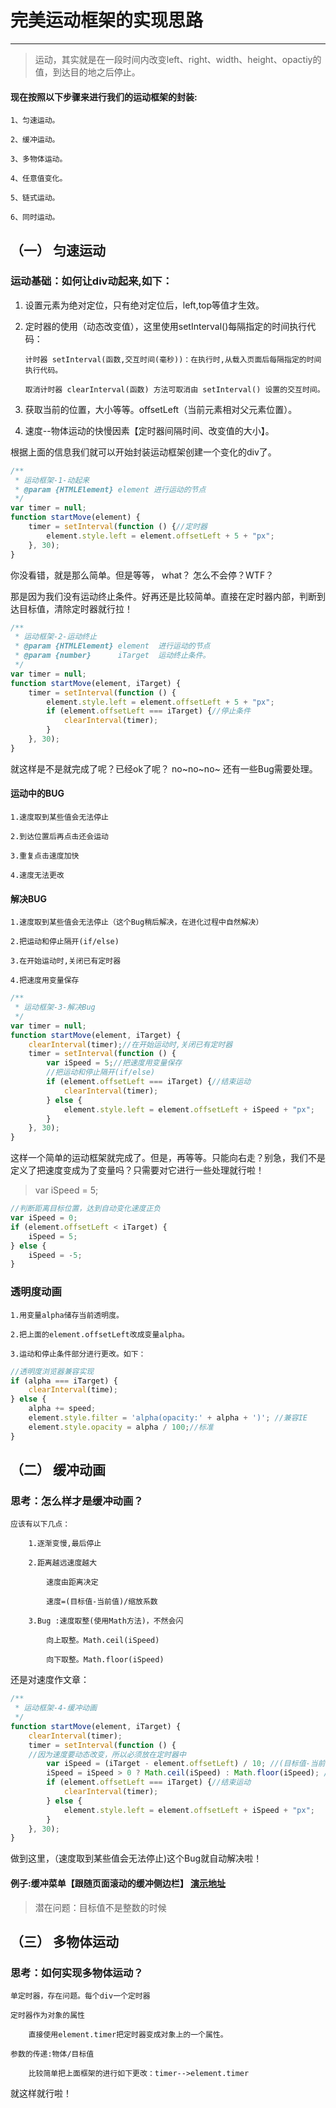 # 完美运动框架的实现思路

------

> 运动，其实就是在一段时间内改变left、right、width、height、opactiy的值，到达目的地之后停止。

#### 现在按照以下步骤来进行我们的运动框架的封装:

    1、匀速运动。

    2、缓冲运动。

    3、多物体运动。

    4、任意值变化。

    5、链式运动。

    6、同时运动。

## （一） 匀速运动

### 运动基础：如何让div动起来,如下：

 1. 设置元素为绝对定位，只有绝对定位后，left,top等值才生效。
 2. 定时器的使用（动态改变值），这里使用setInterval()每隔指定的时间执行代码：

        计时器 setInterval(函数,交互时间(毫秒))：在执行时,从载入页面后每隔指定的时间执行代码。

        取消计时器 clearInterval(函数) 方法可取消由 setInterval() 设置的交互时间。
        
 3. 获取当前的位置，大小等等。offsetLeft（当前元素相对父元素位置）。
 4. 速度--物体运动的快慢因素【定时器间隔时间、改变值的大小】。
 
根据上面的信息我们就可以开始封装运动框架创建一个变化的div了。

``` javascript
/**
 * 运动框架-1-动起来
 * @param {HTMLElement} element 进行运动的节点
 */
var timer = null;
function startMove(element) {
    timer = setInterval(function () {//定时器
        element.style.left = element.offsetLeft + 5 + "px";
    }, 30);
}
```

你没看错，就是那么简单。但是等等， what？ 怎么不会停？WTF？

那是因为我们没有运动终止条件。好再还是比较简单。直接在定时器内部，判断到达目标值，清除定时器就行拉！

``` javascript
/**
 * 运动框架-2-运动终止
 * @param {HTMLElement} element  进行运动的节点
 * @param {number}      iTarget  运动终止条件。
 */
var timer = null;
function startMove(element, iTarget) {
    timer = setInterval(function () {
        element.style.left = element.offsetLeft + 5 + "px";
        if (element.offsetLeft === iTarget) {//停止条件
            clearInterval(timer);
        }
    }, 30);
}
```

就这样是不是就完成了呢？已经ok了呢？ no~no~no~ 还有一些Bug需要处理。

#### 运动中的BUG

    1.速度取到某些值会无法停止

    2.到达位置后再点击还会运动

    3.重复点击速度加快

    4.速度无法更改

#### 解决BUG

    1.速度取到某些值会无法停止（这个Bug稍后解决，在进化过程中自然解决）

    2.把运动和停止隔开(if/else)

    3.在开始运动时,关闭已有定时器

    4.把速度用变量保存
    
``` javascript
/**
 * 运动框架-3-解决Bug
 */
var timer = null;
function startMove(element, iTarget) {
    clearInterval(timer);//在开始运动时,关闭已有定时器
    timer = setInterval(function () {
        var iSpeed = 5;//把速度用变量保存
        //把运动和停止隔开(if/else)
        if (element.offsetLeft === iTarget) {//结束运动
            clearInterval(timer);
        } else {
            element.style.left = element.offsetLeft + iSpeed + "px";
        }
    }, 30);
}
```

这样一个简单的运动框架就完成了。但是，再等等。只能向右走？别急，我们不是定义了把速度变成为了变量吗？只需要对它进行一些处理就行啦！

> var iSpeed = 5;

``` javascript
//判断距离目标位置，达到自动变化速度正负
var iSpeed = 0;
if (element.offsetLeft < iTarget) {
    iSpeed = 5;
} else {
    iSpeed = -5;
}
```

### 透明度动画

    1.用变量alpha储存当前透明度。

    2.把上面的element.offsetLeft改成变量alpha。

    3.运动和停止条件部分进行更改。如下：
    
``` javascript
//透明度浏览器兼容实现
if (alpha === iTarget) {
    clearInterval(time);
} else {
    alpha += speed;
    element.style.filter = 'alpha(opacity:' + alpha + ')'; //兼容IE
    element.style.opacity = alpha / 100;//标准
}
```

## （二） 缓冲动画

### 思考：怎么样才是缓冲动画？

    应该有以下几点：

        1.逐渐变慢,最后停止

        2.距离越远速度越大

            速度由距离决定

            速度=(目标值-当前值)/缩放系数

        3.Bug :速度取整(使用Math方法)，不然会闪

            向上取整。Math.ceil(iSpeed)

            向下取整。Math.floor(iSpeed)

还是对速度作文章：

``` javascript
/**
 * 运动框架-4-缓冲动画
 */
function startMove(element, iTarget) {
    clearInterval(timer);
    timer = setInterval(function () {
    //因为速度要动态改变，所以必须放在定时器中
        var iSpeed = (iTarget - element.offsetLeft) / 10; //(目标值-当前值)/缩放系数=速度
        iSpeed = iSpeed > 0 ? Math.ceil(iSpeed) : Math.floor(iSpeed); //速度取整
        if (element.offsetLeft === iTarget) {//结束运动
            clearInterval(timer);
        } else {
            element.style.left = element.offsetLeft + iSpeed + "px";
        }
    }, 30);
}
```

做到这里，（速度取到某些值会无法停止)这个Bug就自动解决啦！

#### 例子:缓冲菜单【跟随页面滚动的缓冲侧边栏】     [演示地址](https://codepen.io/guowen921/pen/rxLOMd%20)


> 潜在问题：目标值不是整数的时候

## （三） 多物体运动

### 思考：如何实现多物体运动？

    单定时器，存在问题。每个div一个定时器

    定时器作为对象的属性

        直接使用element.timer把定时器变成对象上的一个属性。

    参数的传递:物体/目标值

        比较简单把上面框架的进行如下更改：timer-->element.timer


就这样就行啦！


